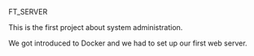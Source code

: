 FT_SERVER

This is the first project about system administration. 

We got introduced to Docker and we had to set up our first web server.

